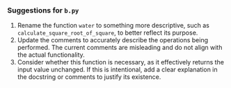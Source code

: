 ### Suggestions for `b.py`

1. Rename the function `water` to something more descriptive, such as `calculate_square_root_of_square`, to better reflect its purpose.  
2. Update the comments to accurately describe the operations being performed. The current comments are misleading and do not align with the actual functionality.  
3. Consider whether this function is necessary, as it effectively returns the input value unchanged. If this is intentional, add a clear explanation in the docstring or comments to justify its existence.

